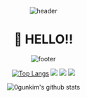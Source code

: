 <div align="center">

![header](https://capsule-render.vercel.app/api?text=%20%20&fontSize=50&type=waving&color=gradient&height=100&section=header&animation=twinkling)

# 🌵 HELLO!!

![footer](https://capsule-render.vercel.app/api?text=%20%&fontSize=67&type=waving&color=gradient&height=100&section=footer&animation=twinkling)
<div align=center> </div>





<div align="center">

   [![Top Langs](https://github-readme-stats.vercel.app/api/top-langs/?username=0gunkim&layout=compact)](https://github.com/0gunkim/github-readme-stats)
 <img src="https://img.shields.io/badge/javascript-F7DF1E?style=for-the-badge&logo=javascript&logoColor=black"> <img src="https://img.shields.io/badge/react-61DAFB?style=for-the-badge&logo=react&logoColor=black"> <img src="https://img.shields.io/badge/Redux-764ABC?style=for-the-badge&logo=Redux&logoColor=white">


![0gunkim's github stats](https://github-readme-stats.vercel.app/api?username=0gunkim&show_icons=true&theme=prussian) 
  

  


 <!--
**0gunkim/0gunkim** is a ✨ _special_ ✨ repository because its `README.md` (this file) appears on your GitHub profile.

Here are some ideas to get you started:

- 🔭 I’m currently working on ...
- 🌱 I’m currently learning ...
- 👯 I’m looking to collaborate on ...
- 🤔 I’m looking for help with ...
- 💬 Ask me about ...
- 📫 How to reach me: ...
- 😄 Pronouns: ...
- ⚡ Fun fact: ...
-->


